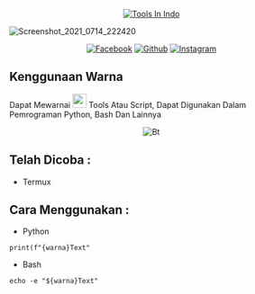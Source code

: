 <p align="center">
<a href=""><img title="Tools In Indo" src="https://img.shields.io/badge/Tools-Indo-SCRIPT?colorA=%23ff8100&colorB=%23017e40&colorC=%23ff0000&style=for-the-badge"></a>
  
![Screenshot_2021_0714_222420](https://user-images.githubusercontent.com/79711216/125648540-25094cc7-e976-4109-998f-6f1af7c2618b.png)

<p align="center">
<a href="https://www.facebook.com/kangkebun.kangkebun"><img title="Facebook" src="https://img.shields.io/badge/Facebook-black?style=for-the-badge&logo=Facebook"></a>
<a href="https://github.com/Lody-Tambak"><img title="Github" src="https://img.shields.io/badge/Kang-Kebun__-brightgreen?style=for-the-badge&logo=github"></a>
<a href="https://www.instagram.com/lodytambak/"><img title="Instagram" src="https://img.shields.io/badge/INSTAGRAM-purple?style=for-the-badge&logo=instagram"></a>

## Kenggunaan Warna
Dapat Mewarnai </b> <img src="https://github.com/TheDudeThatCode/TheDudeThatCode/blob/master/Assets/happy.gif" width="25px"> Tools Atau Script, Dapat Digunakan Dalam Pemrograman Python, Bash Dan Lainnya
  
<p align="center"><img src="https://user-images.githubusercontent.com/79711216/124872731-d34abb00-dfef-11eb-8843-384199bb630f.gif" alt="Bt">

## Telah Dicoba : 
* Termux
  
## Cara Menggunakan :

* Python
```
print(f"{warna}Text"
```
* Bash
```
echo -e "${warna}Text"
```
